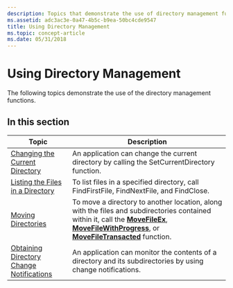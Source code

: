 ```yaml
---
description: Topics that demonstrate the use of directory management functions.
ms.assetid: adc3ac3e-0a47-4b5c-b9ea-50bc4cde9547
title: Using Directory Management
ms.topic: concept-article
ms.date: 05/31/2018
---
```


# Using Directory Management

The following topics demonstrate the use of the directory management functions.

## In this section



| Topic                                                                                               | Description                                                                                                                                                                                                                                                                     |
|-----------------------------------------------------------------------------------------------------|---------------------------------------------------------------------------------------------------------------------------------------------------------------------------------------------------------------------------------------------------------------------------------|
| [Changing the Current Directory](changing-the-current-directory.md)<br/>                     | An application can change the current directory by calling the SetCurrentDirectory function.<br/>                                                                                                                                                                         |
| [Listing the Files in a Directory](listing-the-files-in-a-directory.md)<br/>                 | To list files in a specified directory, call FindFirstFile, FindNextFile, and FindClose.<br/>                                                                                                                                                                             |
| [Moving Directories](moving-directories.md)<br/>                                             | To move a directory to another location, along with the files and subdirectories contained within it, call the [**MoveFileEx**](/windows/desktop/api/WinBase/nf-winbase-movefileexa), [**MoveFileWithProgress**](/windows/desktop/api/WinBase/nf-winbase-movefilewithprogressa), or [**MoveFileTransacted**](/windows/desktop/api/WinBase/nf-winbase-movefiletransacteda) function.<br/> |
| [Obtaining Directory Change Notifications](obtaining-directory-change-notifications.md)<br/> | An application can monitor the contents of a directory and its subdirectories by using change notifications.<br/>                                                                                                                                                         |



 

 

 




